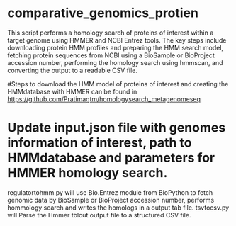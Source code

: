 # comparative_genomics_protien

This script performs a homology search of proteins of interest within a target genome using HMMER and NCBI Entrez tools. The key steps include downloading protein HMM profiles and preparing the HMM search model, fetching protein sequences from NCBI using a BioSample or BioProject accession number, performing the homology search using hmmscan, and converting the output to a readable CSV file.

#Steps to download the HMM model of proteins of interest and creating the HMMdatabase with HMMER can be found in https://github.com/Pratimagtm/homologysearch_metagenomeseq

# Update input.json file with genomes information of interest, path to HMMdatabase and parameters for HMMER homology search.

regulatortohmm.py will use Bio.Entrez module from BioPython to fetch genomic data by BioSample or BioProject accession number, performs hommology search and writes the homologs in a output tab file.
tsvtocsv.py will Parse the Hmmer tblout output file to a structured CSV file.